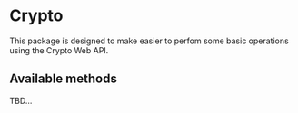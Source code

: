 # Crypto

This package is designed to make easier to perfom some basic operations using the Crypto Web API.

## Available methods

TBD...